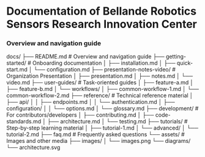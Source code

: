 # Documentation of Bellande Robotics Sensors Research Innovation Center
### Overview and navigation guide

docs/
├── README.md                  # Overview and navigation guide
├── getting-started/           # Onboarding documentation
│   ├── installation.md
│   ├── quick-start.md
│   └── configuration.md
├── presentation-notes-video/   # Organization Presentation
│   ├── presentation.md
│   ├── notes.md
│   └── video.md
├── user-guides/               # Task-oriented guides
│   ├── feature-a.md
│   ├── feature-b.md
│   └── workflows/
│       ├── common-workflow-1.md
│       └── common-workflow-2.md
├── reference/                 # Technical reference material
│   ├── api/
│   │   ├── endpoints.md
│   │   └── authentication.md
│   ├── configuration/
│   │   └── options.md
│   └── glossary.md
├── development/               # For contributors/developers
│   ├── contributing.md
│   ├── code-standards.md
│   ├── architecture.md
│   └── testing.md
├── tutorials/                 # Step-by-step learning material
│   ├── tutorial-1.md
│   └── advanced/
│       └── tutorial-2.md
├── faq.md                     # Frequently asked questions
└── assets/                    # Images and other media
    ├── images/
    │   └── images.png
    └── diagrams/
        └── architecture.svg
